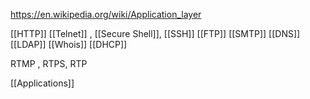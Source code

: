 https://en.wikipedia.org/wiki/Application_layer


[[HTTP]]
[[Telnet]] , [[Secure Shell]], [[SSH]]
[[FTP]]
[[SMTP]]
[[DNS]]
[[LDAP]]
[[Whois]]
[[DHCP]]

RTMP , RTPS, RTP

[[Applications]]